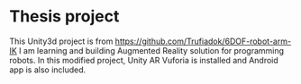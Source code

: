 # Thesis project

This Unity3d project is from https://github.com/Trufiadok/6DOF-robot-arm-IK
I am learning and building Augmented Reality solution for programming robots.
In this modified project, Unity AR Vuforia is installed and Android app is also
included.
